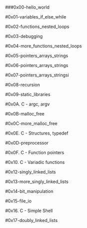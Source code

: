 ###0x00-hello_world

#0x01-variables_if_else_while

#0x02-functions_nested_loops

#0x03-debugging

#0x04-more_functions_nested_loops

#0x05-pointers_arrays_strings

#0x06-pointers_arrays_strings

#0x07-pointers_arrays_stringsi

#0x08-recursion

#0x09-static_libraries

#0x0A. C - argc, argv
	
#0x0B-malloc_free

#0x0C-more_malloc_free

#0x0E. C - Structures, typedef

#0x0D-preprocessor

#0x0F. C - Function pointers

#0x10. C - Variadic functions

#0x12-singly_linked_lists

#0x13-more_singly_linked_lists

#0x14-bit_manipulation

#0x15-file_io

#0x16. C - Simple Shell

#0x17-doubly_linked_lists

